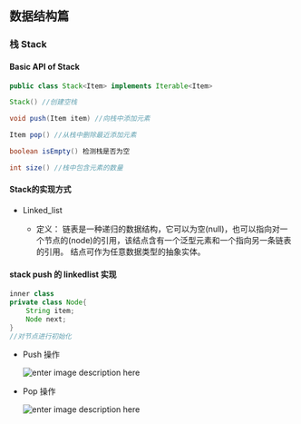 ## 数据结构篇

### 栈 Stack

#### Basic API of Stack
```java
public class Stack<Item> implements Iterable<Item>

Stack() //创建空栈

void push(Item item) //向栈中添加元素

Item pop() //从栈中删除最近添加元素

boolean isEmpty() 检测栈是否为空

int size() //栈中包含元素的数量
```
#### Stack的实现方式

* Linked_list

    * 定义： 链表是一种递归的数据结构，它可以为空(null)，也可以指向对一个节点的(node)的引用，该结点含有一个泛型元素和一个指向另一条链表的引用。 结点可作为任意数据类型的抽象实体。

#### stack push 的 linkedlist 实现

```java
inner class
private class Node{
    String item;
    Node next;
}
//对节点进行初始化
```
* Push 操作

    ![enter image description here](http://algs4.cs.princeton.edu/13stacks/images/linked-list-insert-front.png)

* Pop 操作

    ![enter image description here](http://algs4.cs.princeton.edu/13stacks/images/linked-list-remove-first.png)
